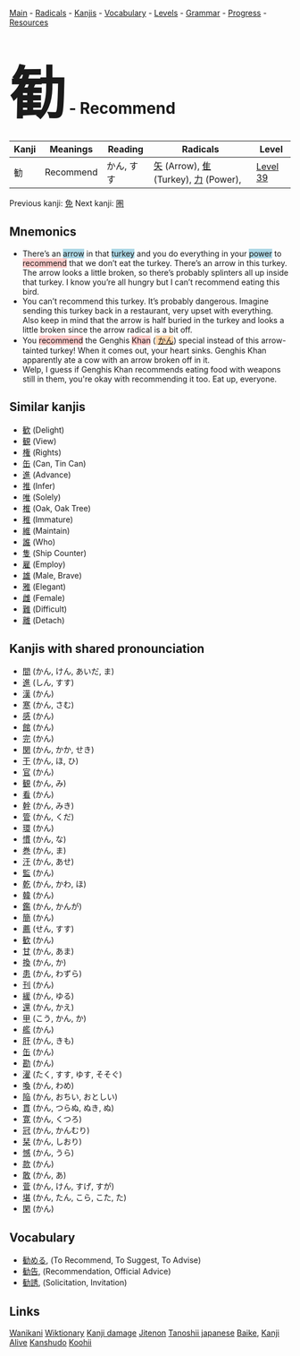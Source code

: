 <style> bigfont {font-size: 100px}</style>
[Main](../README.md) -
[Radicals](../radicals.md) -
[Kanjis](../kanjis.md) -
[Vocabulary](../vocabulary.md) -
[Levels](../levels.md) -
[Grammar](../grammar.md) - 
[Progress](../progress.md) -
[Resources](../resources.md)
# <bigfont> 勧</bigfont> - Recommend 

| Kanji | Meanings | Reading | Radicals | Level |
| --- | --- | --- | --- | --- |
| 勧 | Recommend | かん, すす | [矢](../radicals/矢.md) (Arrow), [隹](../radicals/隹.md) (Turkey), [力](../radicals/力.md) (Power),  | [Level 39](../levels/wk_level39.md) |

Previous kanji: [免](免.md) Next kanji: [圏](圏.md) 

## Mnemonics
 * There’s an <span style="background-color:#ADD8E6"> arrow</span> in that <span style="background-color:#ADD8E6"> turkey</span> and you do everything in your <span style="background-color:#ADD8E6"> power</span> to <span style="background-color:#ffcccb"> recommend</span> that we don’t eat the turkey. There’s an arrow in this turkey. The arrow looks a little broken, so there’s probably splinters all up inside that turkey. I know you’re all hungry but I can’t recommend eating this bird.
* You can’t recommend this turkey. It’s probably dangerous. Imagine sending this turkey back in a restaurant, very upset with everything. Also keep in mind that the arrow is half buried in the turkey and looks a little broken since the arrow radical is a bit off.
* You <span style="background-color:#ffcccb"> recommend</span> the Genghis <span style="background-color:#ffcccb"> Khan</span> (<span style="background-color:#fed8b1"> [かん](https://jisho.org/search/かん)</span>) special instead of this arrow-tainted turkey! When it comes out, your heart sinks. Genghis Khan apparently ate a cow with an arrow broken off in it.
* Welp, I guess if Genghis Khan recommends eating food with weapons still in them, you're okay with recommending it too. Eat up, everyone.


## Similar kanjis
 * [歓](歓.md) (Delight)
* [観](観.md) (View)
* [権](権.md) (Rights)
* [缶](缶.md) (Can, Tin Can)
* [進](進.md) (Advance)
* [推](推.md) (Infer)
* [唯](唯.md) (Solely)
* [椎](椎.md) (Oak, Oak Tree)
* [稚](稚.md) (Immature)
* [維](維.md) (Maintain)
* [誰](誰.md) (Who)
* [隻](隻.md) (Ship Counter)
* [雇](雇.md) (Employ)
* [雄](雄.md) (Male, Brave)
* [雅](雅.md) (Elegant)
* [雌](雌.md) (Female)
* [難](難.md) (Difficult)
* [離](離.md) (Detach)



## Kanjis with shared pronounciation
 * [間](間.md) (かん, けん, あいだ, ま)
* [進](進.md) (しん, すす)
* [漢](漢.md) (かん)
* [寒](寒.md) (かん, さむ)
* [感](感.md) (かん)
* [館](館.md) (かん)
* [完](完.md) (かん)
* [関](関.md) (かん, かか, せき)
* [干](干.md) (かん, ほ, ひ)
* [官](官.md) (かん)
* [観](観.md) (かん, み)
* [看](看.md) (かん)
* [幹](幹.md) (かん, みき)
* [管](管.md) (かん, くだ)
* [環](環.md) (かん)
* [慣](慣.md) (かん, な)
* [巻](巻.md) (かん, ま)
* [汗](汗.md) (かん, あせ)
* [監](監.md) (かん)
* [乾](乾.md) (かん, かわ, ほ)
* [韓](韓.md) (かん)
* [鑑](鑑.md) (かん, かんが)
* [簡](簡.md) (かん)
* [薦](薦.md) (せん, すす)
* [歓](歓.md) (かん)
* [甘](甘.md) (かん, あま)
* [換](換.md) (かん, か)
* [患](患.md) (かん, わずら)
* [刊](刊.md) (かん)
* [緩](緩.md) (かん, ゆる)
* [還](還.md) (かん, かえ)
* [甲](甲.md) (こう, かん, か)
* [艦](艦.md) (かん)
* [肝](肝.md) (かん, きも)
* [缶](缶.md) (かん)
* [勘](勘.md) (かん)
* [濯](濯.md) (たく, すす, ゆす, そそぐ)
* [喚](喚.md) (かん, わめ)
* [陥](陥.md) (かん, おちい, おとしい)
* [貫](貫.md) (かん, つらぬ, ぬき, ぬ)
* [寛](寛.md) (かん, くつろ)
* [冠](冠.md) (かん, かんむり)
* [栞](栞.md) (かん, しおり)
* [憾](憾.md) (かん, うら)
* [款](款.md) (かん)
* [敢](敢.md) (かん, あ)
* [菅](菅.md) (かん, けん, すげ, すが)
* [堪](堪.md) (かん, たん, こら, こた, た)
* [閑](閑.md) (かん)



## Vocabulary
 * [勧める](../vocabulary/勧.md), (To Recommend, To Suggest, To Advise)
* [勧告](../vocabulary/勧.md), (Recommendation, Official Advice)
* [勧誘](../vocabulary/勧.md), (Solicitation, Invitation)




## Links 


[Wanikani](https://www.wanikani.com/kanji/勧)
[Wiktionary](https://en.wiktionary.org/wiki/勧)
[Kanji damage](http://www.kanjidamage.com/kanji/search?utf8=✓&q=勧)
[Jitenon](https://jitenon.com/kanji/勧)
[Tanoshii japanese](https://www.tanoshiijapanese.com/dictionary/kanji.cfm?k=勧)
[Baike](https://baike.baidu.com/item/勧),
[Kanji Alive](https://app.kanjialive.com/勧)
[Kanshudo](https://www.kanshudo.com/searchmn?q=勧)
[Koohii](https://kanji.koohii.com/study/kanji/勧)

